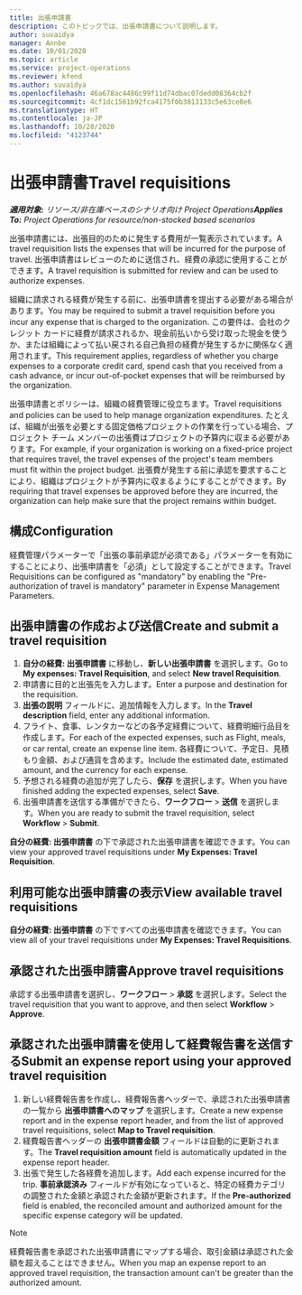 ```yaml
---
title: 出張申請書
description: このトピックでは、出張申請書について説明します。
author: suvaidya
manager: Annbe
ms.date: 10/01/2020
ms.topic: article
ms.service: project-operations
ms.reviewer: kfend
ms.author: suvaidya
ms.openlocfilehash: 46a678ac4486c99f11d74dbac07dedd08364cb2f
ms.sourcegitcommit: 4cf1dc1561b92fca4175f0b3813133c5e63ce8e6
ms.translationtype: HT
ms.contentlocale: ja-JP
ms.lasthandoff: 10/28/2020
ms.locfileid: "4123744"
---
```

# <a name="travel-requisitions"></a><span data-ttu-id="a6ef2-103">出張申請書</span><span class="sxs-lookup"><span data-stu-id="a6ef2-103">Travel requisitions</span></span>

<span data-ttu-id="a6ef2-104">_**適用対象:** リソース/非在庫ベースのシナリオ向け Project Operations_</span><span class="sxs-lookup"><span data-stu-id="a6ef2-104">_**Applies To:** Project Operations for resource/non-stocked based scenarios_</span></span>

<span data-ttu-id="a6ef2-105">出張申請書には、出張目的のために発生する費用が一覧表示されています。</span><span class="sxs-lookup"><span data-stu-id="a6ef2-105">A travel requisition lists the expenses that will be incurred for the purpose of travel.</span></span> <span data-ttu-id="a6ef2-106">出張申請書はレビューのために送信され、経費の承認に使用することができます。</span><span class="sxs-lookup"><span data-stu-id="a6ef2-106">A travel requisition is submitted for review and can be used to authorize expenses.</span></span>

<span data-ttu-id="a6ef2-107">組織に請求される経費が発生する前に、出張申請書を提出する必要がある場合があります。</span><span class="sxs-lookup"><span data-stu-id="a6ef2-107">You may be required to submit a travel requisition before you incur any expense that is charged to the organization.</span></span> <span data-ttu-id="a6ef2-108">この要件は、会社のクレジット カードに経費が請求されるか、現金前払いから受け取った現金を使うか、または組織によって払い戻される自己負担の経費が発生するかに関係なく適用されます。</span><span class="sxs-lookup"><span data-stu-id="a6ef2-108">This requirement applies, regardless of whether you charge expenses to a corporate credit card, spend cash that you received from a cash advance, or incur out-of-pocket expenses that will be reimbursed by the organization.</span></span>

<span data-ttu-id="a6ef2-109">出張申請書とポリシーは、組織の経費管理に役立ちます。</span><span class="sxs-lookup"><span data-stu-id="a6ef2-109">Travel requisitions and policies can be used to help manage organization expenditures.</span></span> <span data-ttu-id="a6ef2-110">たとえば、組織が出張を必要とする固定価格プロジェクトの作業を行っている場合、プロジェクト チーム メンバーの出張費はプロジェクトの予算内に収まる必要があります。</span><span class="sxs-lookup"><span data-stu-id="a6ef2-110">For example, if your organization is working on a fixed-price project that requires travel, the travel expenses of the project's team members must fit within the project budget.</span></span> <span data-ttu-id="a6ef2-111">出張費が発生する前に承認を要求することにより、組織はプロジェクトが予算内に収まるようにすることができます。</span><span class="sxs-lookup"><span data-stu-id="a6ef2-111">By requiring that travel expenses be approved before they are incurred, the organization can help make sure that the project remains within budget.</span></span>

## <a name="configuration"></a><span data-ttu-id="a6ef2-112">構成</span><span class="sxs-lookup"><span data-stu-id="a6ef2-112">Configuration</span></span> 

<span data-ttu-id="a6ef2-113">経費管理パラメーターで「出張の事前承認が必須である」パラメーターを有効にすることにより、出張申請書を「必須」として設定することができます。</span><span class="sxs-lookup"><span data-stu-id="a6ef2-113">Travel Requisitions can be configured as "mandatory" by enabling the "Pre-authorization of travel is mandatory" parameter in Expense Management Parameters.</span></span> 

## <a name="create-and-submit-a-travel-requisition"></a><span data-ttu-id="a6ef2-114">出張申請書の作成および送信</span><span class="sxs-lookup"><span data-stu-id="a6ef2-114">Create and submit a travel requisition</span></span>

1. <span data-ttu-id="a6ef2-115">**自分の経費: 出張申請書** に移動し、**新しい出張申請書** を選択します。</span><span class="sxs-lookup"><span data-stu-id="a6ef2-115">Go to **My expenses: Travel Requisition**, and select **New travel Requisition**.</span></span>
2. <span data-ttu-id="a6ef2-116">申請書に目的と出張先を入力します。</span><span class="sxs-lookup"><span data-stu-id="a6ef2-116">Enter a purpose and destination for the requisition.</span></span>
3. <span data-ttu-id="a6ef2-117">**出張の説明** フィールドに、追加情報を入力します。</span><span class="sxs-lookup"><span data-stu-id="a6ef2-117">In the  **Travel description** field, enter any additional information.</span></span> 
4. <span data-ttu-id="a6ef2-118">フライト、食事、レンタカーなどの各予定経費について、経費明細行品目を作成します。</span><span class="sxs-lookup"><span data-stu-id="a6ef2-118">For each of the expected expenses, such as Flight, meals, or car rental, create an expense line item.</span></span> <span data-ttu-id="a6ef2-119">各経費について、予定日、見積もり金額、および通貨を含めます。</span><span class="sxs-lookup"><span data-stu-id="a6ef2-119">Include the estimated date, estimated amount, and the currency for each expense.</span></span> 
5. <span data-ttu-id="a6ef2-120">予想される経費の追加が完了したら、**保存** を選択します。</span><span class="sxs-lookup"><span data-stu-id="a6ef2-120">When you have finished adding the expected expenses, select **Save**.</span></span>
6. <span data-ttu-id="a6ef2-121">出張申請書を送信する準備ができたら、**ワークフロー** > **送信** を選択します。</span><span class="sxs-lookup"><span data-stu-id="a6ef2-121">When you are ready to submit the travel requisition, select **Workflow** > **Submit**.</span></span>

<span data-ttu-id="a6ef2-122">**自分の経費: 出張申請書** の下で承認された出張申請書を確認できます。</span><span class="sxs-lookup"><span data-stu-id="a6ef2-122">You can view your approved travel requisitions under **My Expenses: Travel Requisition**.</span></span> 

## <a name="view-available-travel-requisitions"></a><span data-ttu-id="a6ef2-123">利用可能な出張申請書の表示</span><span class="sxs-lookup"><span data-stu-id="a6ef2-123">View available travel requisitions</span></span>

<span data-ttu-id="a6ef2-124">**自分の経費: 出張申請書** の下ですべての出張申請書を確認できます。</span><span class="sxs-lookup"><span data-stu-id="a6ef2-124">You can view all of your travel requisitions under **My Expenses: Travel Requisitions**.</span></span>

## <a name="approve-travel-requisitions"></a><span data-ttu-id="a6ef2-125">承認された出張申請書</span><span class="sxs-lookup"><span data-stu-id="a6ef2-125">Approve travel requisitions</span></span>

<span data-ttu-id="a6ef2-126">承認する出張申請書を選択し、**ワークフロー** > **承認** を選択します。</span><span class="sxs-lookup"><span data-stu-id="a6ef2-126">Select the travel requisition that you want to approve, and then select **Workflow** > **Approve**.</span></span>  

## <a name="submit-an-expense-report-using-your-approved-travel-requisition"></a><span data-ttu-id="a6ef2-127">承認された出張申請書を使用して経費報告書を送信する</span><span class="sxs-lookup"><span data-stu-id="a6ef2-127">Submit an expense report using your approved travel requisition</span></span>

1. <span data-ttu-id="a6ef2-128">新しい経費報告書を作成し、経費報告書ヘッダーで、承認された出張申請書の一覧から **出張申請書へのマップ** を選択します。</span><span class="sxs-lookup"><span data-stu-id="a6ef2-128">Create a new expense report and in the expense report header, and from the list of approved travel requisitions, select **Map to Travel requisition**.</span></span>
2. <span data-ttu-id="a6ef2-129">経費報告書ヘッダーの **出張申請書金額** フィールドは自動的に更新されます。</span><span class="sxs-lookup"><span data-stu-id="a6ef2-129">The **Travel requisition amount** field is automatically updated in the expense report header.</span></span>
3. <span data-ttu-id="a6ef2-130">出張で発生した各経費を追加します。</span><span class="sxs-lookup"><span data-stu-id="a6ef2-130">Add each expense incurred for the trip.</span></span> <span data-ttu-id="a6ef2-131">**事前承認済み** フィールドが有効になっていると、特定の経費カテゴリの調整された金額と承認された金額が更新されます。</span><span class="sxs-lookup"><span data-stu-id="a6ef2-131">If the **Pre-authorized** field is enabled, the reconciled amount and authorized amount for the specific expense category will be updated.</span></span>

> [!NOTE]
> <span data-ttu-id="a6ef2-132">経費報告書を承認された出張申請書にマップする場合、取引金額は承認された金額を超えることはできません。</span><span class="sxs-lookup"><span data-stu-id="a6ef2-132">When you map an expense report to an approved travel requisition, the transaction amount can't be greater than the authorized amount.</span></span> 
